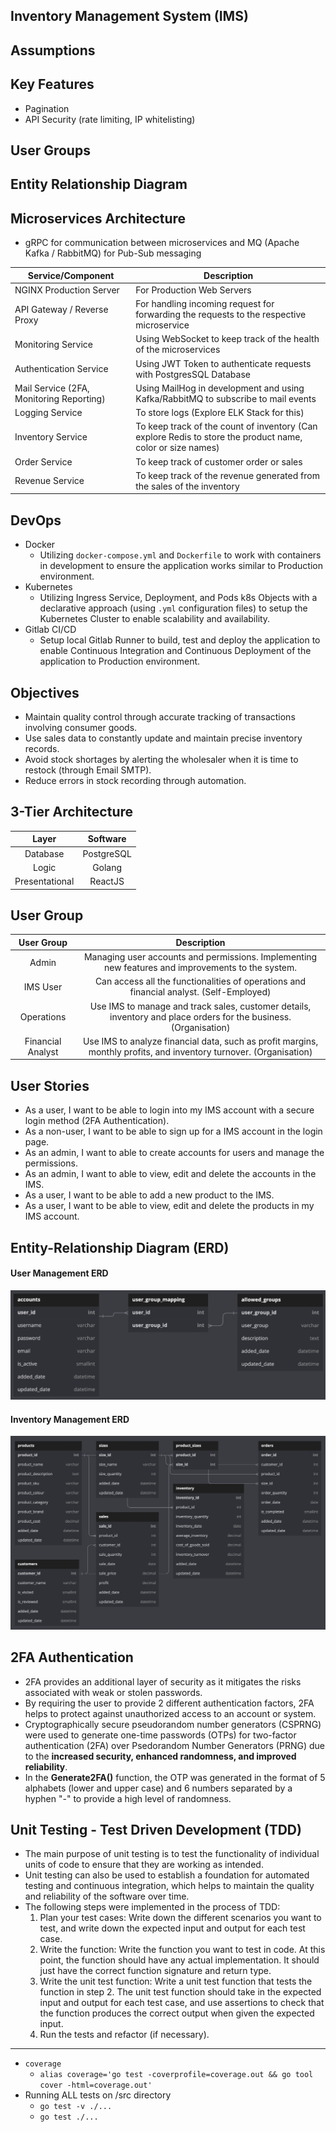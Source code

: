 ## Inventory Management System (IMS)

## Assumptions

## Key Features

- Pagination
- API Security (rate limiting, IP whitelisting)

## User Groups

## Entity Relationship Diagram

## Microservices Architecture

- gRPC for communication between microservices and MQ (Apache Kafka / RabbitMQ) for Pub-Sub messaging

|Service/Component|Description|
|---|---|
|NGINX Production Server|For Production Web Servers|
|API Gateway / Reverse Proxy|For handling incoming request for forwarding the requests to the respective microservice|
|Monitoring Service|Using WebSocket to keep track of the health of the microservices|
|Authentication Service|Using JWT Token to authenticate requests with PostgresSQL Database|
|Mail Service (2FA, Monitoring Reporting)|Using MailHog in development and using Kafka/RabbitMQ to subscribe to mail events|
|Logging Service|To store logs (Explore ELK Stack for this)|
|Inventory Service|To keep track of the count of inventory (Can explore Redis to store the product name, color or size names)|
|Order Service|To keep track of customer order or sales|
|Revenue Service|To keep track of the revenue generated from the sales of the inventory|

## DevOps

- Docker
  - Utilizing `docker-compose.yml` and `Dockerfile` to work with containers in development to ensure the application works similar to Production environment.
- Kubernetes
  - Utilizing Ingress Service, Deployment, and Pods k8s Objects with a declarative approach (using `.yml` configuration files) to setup the Kubernetes Cluster to enable scalability and availability.
- Gitlab CI/CD
  - Setup local Gitlab Runner to build, test and deploy the application to enable Continuous Integration and Continuous Deployment of the application to Production environment.

## Objectives

- Maintain quality control through accurate tracking of transactions involving consumer goods.
- Use sales data to constantly update and maintain precise inventory records.
- Avoid stock shortages by alerting the wholesaler when it is time to restock (through Email SMTP).
- Reduce errors in stock recording through automation.

## 3-Tier Architecture

|     Layer      |  Software  |
| :------------: | :--------: |
|    Database    | PostgreSQL |
|     Logic      |   Golang   |
| Presentational |  ReactJS   |

## User Group

|    User Group     |                                                    Description                                                     |
| :---------------: | :----------------------------------------------------------------------------------------------------------------: |
|       Admin       |         Managing user accounts and permissions. Implementing new features and improvements to the system.          |
|     IMS User      |              Can access all the functionalities of operations and financial analyst. (Self-Employed)               |
|    Operations     |  Use IMS to manage and track sales, customer details, inventory and place orders for the business. (Organisation)  |
| Financial Analyst | Use IMS to analyze financial data, such as profit margins, monthly profits, and inventory turnover. (Organisation) |

## User Stories

- As a user, I want to be able to login into my IMS account with a secure login method (2FA Authentication).
- As a non-user, I want to be able to sign up for a IMS account in the login page.
- As an admin, I want to able to create accounts for users and manage the permissions.
- As an admin, I want to able to view, edit and delete the accounts in the IMS.
- As a user, I want to be able to add a new product to the IMS.
- As a user, I want to be able to view, edit and delete the products in my IMS account.

## Entity-Relationship Diagram (ERD)

#### User Management ERD

<img src='./server/src/docs/ERD-User-Management.png' alt='User Management ERD Diagram'>

#### Inventory Management ERD

<img src='./server/src/docs/ERD-Inventory-Management.png' alt='Inventory Management ERD Diagram'>

## 2FA Authentication

- 2FA provides an additional layer of security as it mitigates the risks associated with weak or stolen passwords.
- By requiring the user to provide 2 different authentication factors, 2FA helps to protect against unauthorized access to an account or system.
- Cryptographically secure pseudorandom number generators (CSPRNG) were used to generate one-time passwords (OTPs) for two-factor authentication (2FA) over Psedorandom Number Generators (PRNG) due to the **increased security, enhanced randomness, and improved reliability**.
- In the **Generate2FA()** function, the OTP was generated in the format of 5 alphabets (lower and upper case) and 6 numbers separated by a hyphen "-" to provide a high level of randomness.

## Unit Testing - Test Driven Development (TDD)

- The main purpose of unit testing is to test the functionality of individual units of code to ensure that they are working as intended.
- Unit testing can also be used to establish a foundation for automated testing and continuous integration, which helps to maintain the quality and reliability of the software over time.
- The following steps were implemented in the process of TDD:
  1. Plan your test cases: Write down the different scenarios you want to test, and write down the expected input and output for each test case.
  2. Write the function: Write the function you want to test in code. At this point, the function should have any actual implementation. It should just have the correct function signature and return type.
  3. Write the unit test function: Write a unit test function that tests the function in step 2. The unit test function should take in the expected input and output for each test case, and use assertions to check that the function produces the correct output when given the expected input.
  4. Run the tests and refactor (if necessary).

---

- `coverage`
  - `alias coverage='go test -coverprofile=coverage.out && go tool cover -html=coverage.out'`
- Running ALL tests on /src directory
  - `go test -v ./...`
  - `go test ./...`
